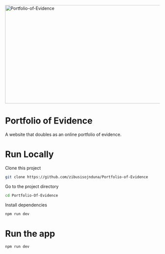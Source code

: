 <img src="https://socialify.git.ci/zibusisojnduna/Portfolio-of-Evidence/image?language=1&name=1&owner=1&stargazers=1&theme=Dark" alt="Portfolio-of-Evidence" width="640" height="320" />

<h1>Portfolio of Evidence</h1>

<p>A website that doubles as an online portfolio of evidence.</p>

<h1>Run Locally</h1>

<p>Clone this project</p>

```bash
git clone https://github.com/zibusisojnduna/Portfolio-of-Evidence
```

<p>Go to the project directory</p>

```bash
cd Portfolio-Of-Evidence
```

<p>Install dependencies</p>


```bash
npm run dev
```
<h1>Run the app</h1>

```bash
npm run dev
```
